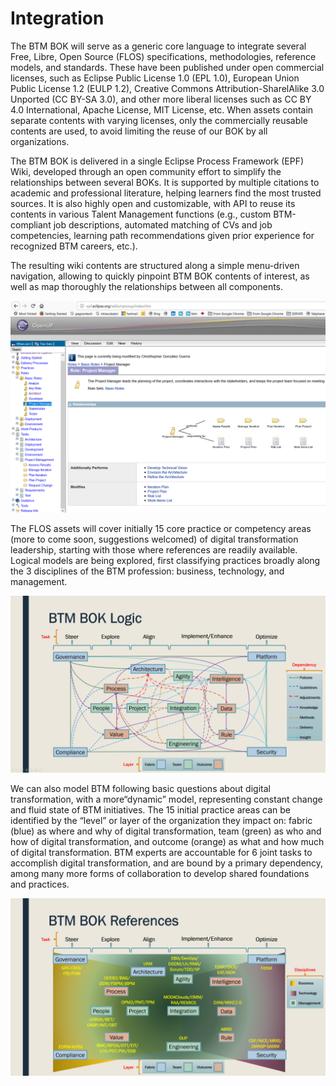 # Integration

The BTM BOK will serve as a generic core language to integrate several Free, Libre, Open Source (FLOS) specifications, methodologies, reference models, and standards. These have been published under open commercial licenses, such as Eclipse Public License 1.0 (EPL 1.0), European Union Public License 1.2 (EULP 1.2), Creative Commons Attribution-SharelAlike 3.0 Unported (CC BY-SA 3.0), and other more liberal licenses such as CC BY 4.0 International, Apache License, MIT License, etc. When assets contain separate contents with varying licenses, only the commercially reusable contents are used, to avoid limiting the reuse of our BOK by all organizations.

The BTM BOK is delivered in a single Eclipse Process Framework (EPF) Wiki, developed through an open community effort to simplify the relationships between several BOKs. It is supported by multiple citations to academic and professional literature, helping learners find the most trusted sources. It is also highly open and customizable, with API to reuse its contents in various Talent Management functions (e.g., custom BTM-compliant job descriptions, automated matching of CVs and job competencies, learning path recommendations given prior experience for recognized BTM careers, etc.).

The resulting wiki contents are structured along a simple menu-driven navigation, allowing to quickly pinpoint BTM BOK contents of interest, as well as map thoroughly the relationships between all components.

![BTM BOK Editing](images/btm_bok_epf_1468x987.png "BTM BOK Editing")

The FLOS assets will cover initially 15 core practice or competency areas (more to come soon, suggestions welcomed) of digital transformation leadership, starting with those where references are readily available. Logical models are being explored, first classifying practices broadly along the 3 disciplines of the BTM profession: business, technology, and management.

![BTM BOK Practices](images/new-v2-fig-2-flos-sources.png "BTM BOK Practices")

We can also model BTM following basic questions about digital transformation, with a more“dynamic” model, representing constant change and fluid state of BTM initiatives. The 15 initial practice areas can be identified by the “level” or layer of the organization they impact on: fabric (blue) as where and why of digital transformation, team (green) as who and how of digital transformation, and outcome (orange) as what and how much of digital transformation. BTM experts are accountable for 6 joint tasks to accomplish digital transformation, and are bound by a primary dependency, among many more forms of collaboration to develop shared foundations and practices.

![BTM BOK References](images/new-v2-fig-1-flos-sources.png "BTM BOK References")

